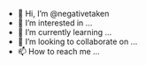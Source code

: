 - 👋 Hi, I’m @negativetaken
- 👀 I’m interested in ...
- 🌱 I’m currently learning ...
- 💞️ I’m looking to collaborate on ...
- 📫 How to reach me ...

<!---
negativetaken/negativetaken is a ✨ special ✨ repository because its `README.md` (this file) appears on your GitHub profile.
You can click the Preview link to take a look at your changes.
--->
